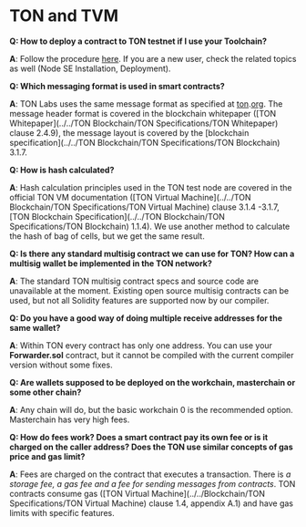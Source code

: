 # TON and TVM

**Q: How to deploy a contract to TON testnet if I use your Toolchain?**

**A**: Follow the procedure [here](https://docs.ton.dev/86757ecb2/p/14cfee/t/57cbaf). If you are a new user, check the related topics as well (Node SE Installation, Deployment). 

**Q: Which messaging format is used in smart contracts?**

**A**: TON Labs uses the same message format as specified at [ton](http://ton.org/).[org](http://test.ton.org/). The message header format is covered in the blockchain whitepaper ([TON Whitepaper](../../TON Blockchain/TON Specifications/TON Whitepaper) clause 2.4.9), the message layout is covered by the [blockchain specification](../../TON Blockchain/TON Specifications/TON Blockchain) 3.1.7.

**Q: How is hash calculated?**

**A**: Hash calculation principles used in the TON test node are covered in the official TON VM documentation ([TON Virtual Machine](../../TON Blockchain/TON Specifications/TON Virtual Machine) clause 3.1.4 -3.1.7, [TON Blockchain Specification](../../TON Blockchain/TON Specifications/TON Blockchain) 1.1.4). We use another method to calculate the hash of bag of cells, but we get the same result.

**Q: Is there any standard multisig contract we can use for TON? How can a multisig wallet be implemented in the TON network?**

**A**: The standard TON multisig contract specs and source code are unavailable at the moment. Existing open source multisig contracts can be used, but not all Solidity features are supported now by our compiler. 

**Q: Do you have a good way of doing multiple receive addresses for the same wallet?**

**A**: Within TON every contract has only one address. You can use your **Forwarder.sol** contract, but it cannot be compiled with the current compiler version without some fixes. 

**Q: Are wallets supposed to be deployed on the workchain, masterchain or some other chain?**

**A**: Any chain will do, but the basic workchain 0 is the recommended option. Masterchain has very high fees.

**Q: How do fees work? Does a smart contract pay its own fee or is it charged on the caller address? Does the TON use similar concepts of gas price and gas limit?**

**A**: Fees are charged on the contract that executes a transaction. There is *a storage fee, a gas fee and a fee for sending messages from contracts*. TON contracts consume gas ([TON Virtual Machine](../../Blockchain/TON Specifications/TON Virtual Machine) clause 1.4, appendix A.1) and have gas limits with specific features.


